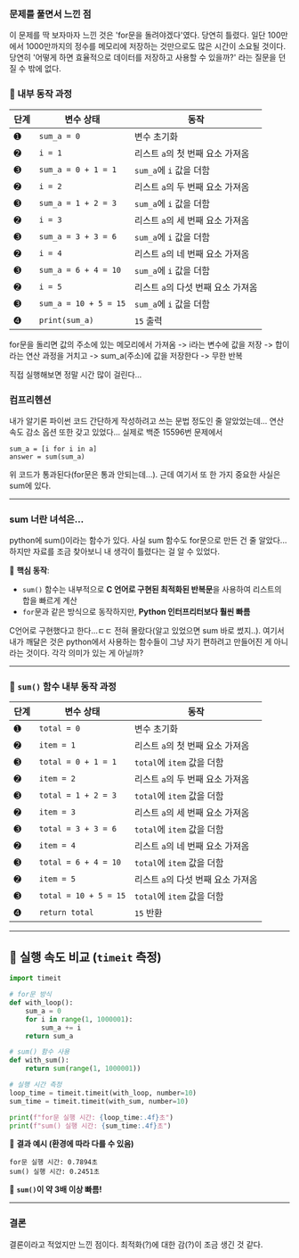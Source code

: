 ### 문제를 풀면서 느낀 점

이 문제를 딱 보자마자 느낀 것은 'for문을 돌려야겠다'였다. 당연히 틀렸다. 일단 100만에서 1000만까지의 정수를 메모리에 저장하는 것만으로도 많은 시간이 소요될 것이다. 당연히 '어떻게 하면 효율적으로 데이터를 저장하고 사용할 수 있을까?' 라는 질문을 던질 수 밖에 없다.  

### **📌 내부 동작 과정**
| 단계 | 변수 상태 | 동작 |
|------|--------|-------------------------------|
| ➊   | `sum_a = 0` | 변수 초기화 |
| ➋   | `i = 1` | 리스트 `a`의 첫 번째 요소 가져옴 |
| ➌   | `sum_a = 0 + 1 = 1` | `sum_a`에 `i` 값을 더함 |
| ➋   | `i = 2` | 리스트 `a`의 두 번째 요소 가져옴 |
| ➌   | `sum_a = 1 + 2 = 3` | `sum_a`에 `i` 값을 더함 |
| ➋   | `i = 3` | 리스트 `a`의 세 번째 요소 가져옴 |
| ➌   | `sum_a = 3 + 3 = 6` | `sum_a`에 `i` 값을 더함 |
| ➋   | `i = 4` | 리스트 `a`의 네 번째 요소 가져옴 |
| ➌   | `sum_a = 6 + 4 = 10` | `sum_a`에 `i` 값을 더함 |
| ➋   | `i = 5` | 리스트 `a`의 다섯 번째 요소 가져옴 |
| ➌   | `sum_a = 10 + 5 = 15` | `sum_a`에 `i` 값을 더함 |
| ➍   | `print(sum_a)` | `15` 출력 |

for문을 돌리면 값의 주소에 있는 메모리에서 가져옴 -> i라는 변수에 값을 저장 -> 합이라는 연산 과정을 거치고 -> sum_a(주소)에 값을 저장한다 -> 무한 반복

직접 실행해보면 정말 시간 많이 걸린다...

### 컴프리헨션
내가 알기론 파이썬 코드 간단하게 작성하려고 쓰는 문법 정도인 줄 알았었는데... 연산 속도 감소 옵션 또한 갖고 있었다... 실제로 백준 15596번 문제에서 
```
sum_a = [i for i in a]
answer = sum(sum_a)
```
위 코드가 통과된다(for문은 통과 안되는데...). 근데 여기서 또 한 가지 중요한 사실은 sum에 있다.

---

### sum 너란 녀석은...
python에 sum()이라는 함수가 있다. 사실 sum 함수도 for문으로 만든 건 줄 알았다... 하지만 자료를 조금 찾아보니 내 생각이 틀렸다는 걸 알 수 있었다.

📌 **핵심 동작**:  
- `sum()` 함수는 내부적으로 **C 언어로 구현된 최적화된 반복문**을 사용하여 리스트의 합을 빠르게 계산  
- `for`문과 같은 방식으로 동작하지만, **Python 인터프리터보다 훨씬 빠름**  

C언어로 구현했다고 한다...ㄷㄷ 전혀 몰랐다(알고 있었으면 sum 바로 썼지..). 여기서 내가 깨달은 것은 python에서 사용하는 함수들이 그냥 자기 편하려고 만들어진 게 아니라는 것이다. 각각 의미가 있는 게 아닐까?

---

### **📌 `sum()` 함수 내부 동작 과정**
| 단계 | 변수 상태 | 동작 |
|------|--------|-------------------------------|
| ➊   | `total = 0` | 변수 초기화 |
| ➋   | `item = 1` | 리스트 `a`의 첫 번째 요소 가져옴 |
| ➌   | `total = 0 + 1 = 1` | `total`에 `item` 값을 더함 |
| ➋   | `item = 2` | 리스트 `a`의 두 번째 요소 가져옴 |
| ➌   | `total = 1 + 2 = 3` | `total`에 `item` 값을 더함 |
| ➋   | `item = 3` | 리스트 `a`의 세 번째 요소 가져옴 |
| ➌   | `total = 3 + 3 = 6` | `total`에 `item` 값을 더함 |
| ➋   | `item = 4` | 리스트 `a`의 네 번째 요소 가져옴 |
| ➌   | `total = 6 + 4 = 10` | `total`에 `item` 값을 더함 |
| ➋   | `item = 5` | 리스트 `a`의 다섯 번째 요소 가져옴 |
| ➌   | `total = 10 + 5 = 15` | `total`에 `item` 값을 더함 |
| ➍   | `return total` | `15` 반환 |

---

## **🚀 실행 속도 비교 (`timeit` 측정)**
```python
import timeit

# for문 방식
def with_loop():
    sum_a = 0
    for i in range(1, 1000001):
        sum_a += i
    return sum_a

# sum() 함수 사용
def with_sum():
    return sum(range(1, 1000001))

# 실행 시간 측정
loop_time = timeit.timeit(with_loop, number=10)
sum_time = timeit.timeit(with_sum, number=10)

print(f"for문 실행 시간: {loop_time:.4f}초")
print(f"sum() 실행 시간: {sum_time:.4f}초")
```
🔹 **결과 예시 (환경에 따라 다를 수 있음)**  
```plaintext
for문 실행 시간: 0.7894초
sum() 실행 시간: 0.2451초
```
📌 **`sum()`이 약 3배 이상 빠름!**  

---

### 결론
결론이라고 적었지만 느낀 점이다. 최적화(?)에 대한 감(?)이 조금 생긴 것 같다.